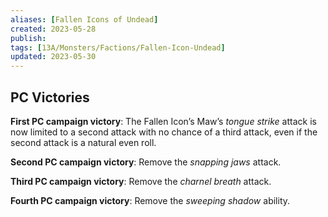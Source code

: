 ```yaml
---
aliases: [Fallen Icons of Undead]
created: 2023-05-28
publish: 
tags: [13A/Monsters/Factions/Fallen-Icon-Undead]
updated: 2023-05-30
---
```


## PC Victories

**First PC campaign victory**: The Fallen Icon’s Maw’s *tongue strike* attack is now limited to a second attack with no chance of a third attack, even if the second attack is a natural even roll.

**Second PC campaign victory**: Remove the *snapping jaws* attack.

**Third PC campaign victory**: Remove the *charnel breath* attack.

**Fourth PC campaign victory**: Remove the *sweeping shadow* ability.